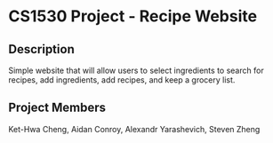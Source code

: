 # CS1530 Project - Recipe Website

## Description
Simple website that will allow users to select ingredients to search for recipes, add ingredients, add recipes, and keep a grocery list.

## Project Members
Ket-Hwa Cheng, Aidan Conroy, Alexandr Yarashevich, Steven Zheng
